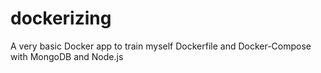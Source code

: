 # dockerizing
A very basic Docker app to train myself Dockerfile and Docker-Compose with MongoDB and Node.js
